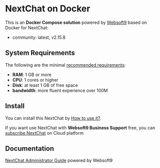 # NextChat on Docker  

This is an **Docker Compose solution** powered by [Websoft9](https://www.websoft9.com) based on Docker for NextChat:


 - community:  latest, v2.15.8


## System Requirements

The following are the minimal [recommended requirements](https://github.com/Yidadaa/ChatGPT-Next-Web):

* **RAM**: 1 GB or more
* **CPU**: 1 cores or higher
* **Disk**: at least 1 GB of free space
* **bandwidth**: more fluent experience over 100M  

## Install

You can install this NextChat by [How to use it?](https://github.com/Websoft9/docker-library#how-to-use-it).   

If you want use NextChat with **Websoft9 Business Support** free, you can [subscribe NextChat](https://www.websoft9.com/apps) on Cloud platform

## Documentation

[NextChat Administrator Guide](https://support.websoft9.com/docs/nextchat) powered by Websoft9